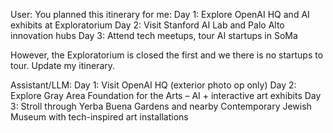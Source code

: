 User: 
You planned this itinerary for me:
Day 1: Explore OpenAI HQ and AI exhibits at Exploratorium
Day 2: Visit Stanford AI Lab and Palo Alto innovation hubs
Day 3: Attend tech meetups, tour AI startups in SoMa

However, the Exploratorium is closed the first and we there is no startups to tour. 
Update my itinerary.

Assistant/LLM: 
Day 1: Visit OpenAI HQ (exterior photo op only)
Day 2: Explore Gray Area Foundation for the Arts – AI + interactive art exhibits
Day 3: Stroll through Yerba Buena Gardens and nearby Contemporary Jewish Museum with tech-inspired art installations